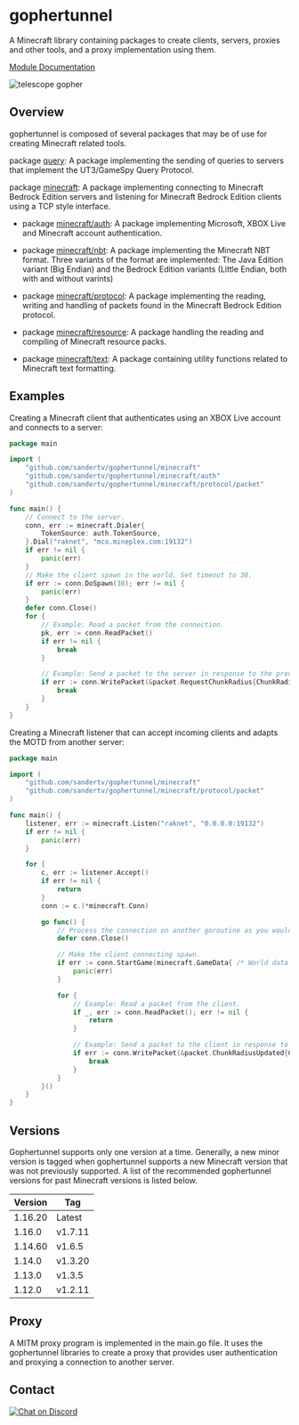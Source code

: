 # gophertunnel
A Minecraft library containing packages to create clients, servers, proxies and other tools, and a proxy implementation using them.

[Module Documentation](https://pkg.go.dev/mod/github.com/sandertv/gophertunnel)

![telescope gopher](https://github.com/Sandertv/gophertunnel/blob/master/gophertunnel_telescope_coloured.png)

## Overview
gophertunnel is composed of several packages that may be of use for creating Minecraft related tools.

package [query](https://pkg.go.dev/github.com/sandertv/gophertunnel/query?tab=doc): A package implementing the sending of queries
to servers that implement the UT3/GameSpy Query Protocol.

package [minecraft](https://pkg.go.dev/github.com/sandertv/gophertunnel/minecraft?tab=doc): A package implementing connecting
to Minecraft Bedrock Edition servers and listening for Minecraft Bedrock Edition clients using a TCP style interface.

* package [minecraft/auth](https://pkg.go.dev/github.com/sandertv/gophertunnel/minecraft/auth?tab=doc): A package implementing
Microsoft, XBOX Live and Minecraft account authentication.

* package [minecraft/nbt](https://pkg.go.dev/github.com/sandertv/gophertunnel/minecraft/nbt?tab=doc): A package implementing the
Minecraft NBT format. Three variants of the format are implemented: The Java Edition variant (Big Endian) and
the Bedrock Edition variants (Little Endian, both with and without varints)

* package [minecraft/protocol](https://pkg.go.dev/github.com/sandertv/gophertunnel/minecraft/protocol?tab=doc): A package
implementing the reading, writing and handling of packets found in the Minecraft Bedrock Edition protocol.

* package [minecraft/resource](https://pkg.go.dev/github.com/sandertv/gophertunnel/minecraft/resource?tab=doc): A package handling
the reading and compiling of Minecraft resource packs.

* package [minecraft/text](https://pkg.go.dev/github.com/sandertv/gophertunnel/minecraft/text?tab=doc): A package containing utility
functions related to Minecraft text formatting.

## Examples
Creating a Minecraft client that authenticates using an XBOX Live account and connects to a server:
```go
package main

import (
	"github.com/sandertv/gophertunnel/minecraft"
	"github.com/sandertv/gophertunnel/minecraft/auth"
	"github.com/sandertv/gophertunnel/minecraft/protocol/packet"
)

func main() {
	// Connect to the server.
	conn, err := minecraft.Dialer{
		TokenSource: auth.TokenSource,
	}.Dial("raknet", "mco.mineplex.com:19132")
	if err != nil {
		panic(err)
	}
	// Make the client spawn in the world. Set timeout to 30.
	if err := conn.DoSpawn(30); err != nil {
		panic(err)
	}
	defer conn.Close()
	for {
		// Example: Read a packet from the connection.
		pk, err := conn.ReadPacket()
		if err != nil {
			break
		}

		// Example: Send a packet to the server in response to the previous packet.
		if err := conn.WritePacket(&packet.RequestChunkRadius{ChunkRadius: 32}); err != nil {
			break
		}
	}
}
```

Creating a Minecraft listener that can accept incoming clients and adapts the MOTD from another server:
```go
package main

import (
	"github.com/sandertv/gophertunnel/minecraft"
	"github.com/sandertv/gophertunnel/minecraft/protocol/packet"
)

func main() {
	listener, err := minecraft.Listen("raknet", "0.0.0.0:19132")
	if err != nil {
		panic(err)
	}

	for {
		c, err := listener.Accept()
		if err != nil {
			return
		}
		conn := c.(*minecraft.Conn)

		go func() {
			// Process the connection on another goroutine as you would with TCP connections.
			defer conn.Close()

			// Make the client connecting spawn.
			if err := conn.StartGame(minecraft.GameData{ /* World data here */ }, 30); err != nil {
				panic(err)
			}

			for {
				// Example: Read a packet from the client.
				if _, err := conn.ReadPacket(); err != nil {
					return
				}

				// Example: Send a packet to the client in response to the previous packet.
				if err := conn.WritePacket(&packet.ChunkRadiusUpdated{ChunkRadius: 32}); err != nil {
					break
				}
			}
		}()
	}
}
```

## Versions
Gophertunnel supports only one version at a time. Generally, a new minor version is tagged when gophertunnel
supports a new Minecraft version that was not previously supported. A list of the recommended gophertunnel
versions for past Minecraft versions is listed below.

| Version | Tag      |
|---------|----------|
| 1.16.20 | Latest   |
| 1.16.0  | v1.7.11  |
| 1.14.60 | v1.6.5   |
| 1.14.0  | v1.3.20  |
| 1.13.0  | v1.3.5   |
| 1.12.0  | v1.2.11  |

## Proxy
A MITM proxy program is implemented in the main.go file. It uses the gophertunnel libraries to create a proxy
that provides user authentication and proxying a connection to another server.

## Contact
[![Chat on Discord](https://img.shields.io/badge/Chat-On%20Discord-738BD7.svg?style=for-the-badge)](https://discord.gg/evzQR4R)